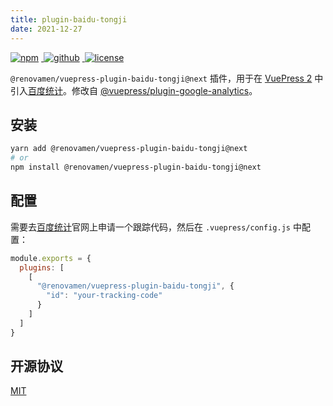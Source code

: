 ```yaml
---
title: plugin-baidu-tongji
date: 2021-12-27
---
```


<p>
  <a href="https://www.npmjs.com/package/@renovamen/vuepress-plugin-baidu-tongji/v/next" target="_blank">
    <img src="https://img.shields.io/npm/v/@renovamen/vuepress-plugin-baidu-tongji/next.svg?style=flat-square&logo=npm" style="display: inline; margin: 0 4px 0 0" alt="npm">
  </a>
  <a href="https://github.com/Renovamen/vuepress-theme-gungnir/tree/main/packages/plugins/baidu-tongji" target="_blank">
    <img src="https://img.shields.io/badge/GitHub-@renovamen/vuepress--plugin--baidu--tongji-26A2FF?style=flat-square&logo=github" style="display: inline; margin: 0 4px 0 0" alt="github">
  </a>
  <a href="https://github.com/Renovamen/vuepress-theme-gungnir/blob/main/packages/plugins/baidu-tongji/LICENSE" target="_blank">
    <img src="https://img.shields.io/badge/License-MIT-green?style=flat-square" style="display: inline; margin: 0 4px 0 0" alt="license">
  </a>
</p>

`@renovamen/vuepress-plugin-baidu-tongji@next` 插件，用于在 [VuePress 2](https://v2.vuepress.vuejs.org/zh/) 中引入[百度统计](https://tongji.baidu.com)。修改自 [@vuepress/plugin-google-analytics](https://github.com/vuepress/vuepress-next/tree/main/packages/%40vuepress/plugin-google-analytics)。


## 安装

```bash
yarn add @renovamen/vuepress-plugin-baidu-tongji@next
# or
npm install @renovamen/vuepress-plugin-baidu-tongji@next
```


## 配置

需要去[百度统计](https://tongji.baidu.com)官网上申请一个跟踪代码，然后在 `.vuepress/config.js` 中配置：

```js
module.exports = {
  plugins: [
    [
      "@renovamen/vuepress-plugin-baidu-tongji", {
        "id": "your-tracking-code"
      }
    ]
  ]
}
```


## 开源协议

[MIT](https://github.com/Renovamen/vuepress-theme-gungnir/blob/main/packages/plugins/baidu-tongji/LICENSE)
